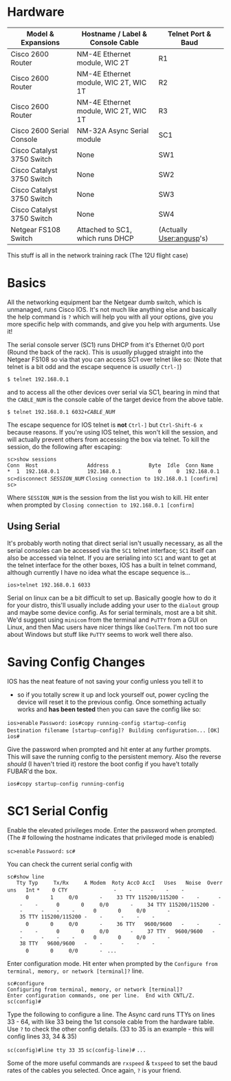 # Hardware

| Model & Expansions         | Hostname / Label & Console Cable      | Telnet Port & Baud                                 |
|----------------------------|---------------------------------------|----------------------------------------------------|
| Cisco 2600 Router          | NM-4E Ethernet module, WIC 2T         | R1                                                 |
| Cisco 2600 Router          | NM-4E Ethernet module, WIC 2T, WIC 1T | R2                                                 |
| Cisco 2600 Router          | NM-4E Ethernet module, WIC 2T, WIC 1T | R3                                                 |
| Cisco 2600 Serial Console  | NM-32A Async Serial module            | SC1                                                |
| Cisco Catalyst 3750 Switch | None                                  | SW1                                                |
| Cisco Catalyst 3750 Switch | None                                  | SW2                                                |
| Cisco Catalyst 3750 Switch | None                                  | SW3                                                |
| Cisco Catalyst 3750 Switch | None                                  | SW4                                                |
| Netgear FS108 Switch       | Attached to SC1, which runs DHCP      | (Actually [User:angusp](User:angusp "wikilink")'s) |

This stuff is all in the network training rack (The 12U flight case)

# Basics

All the networking equipment bar the Netgear dumb switch, which is
unmanaged, runs Cisco IOS. It's not much like anything else and
basically the help command is `?` which will help you with all your
options, give you more specific help with commands, and give you help
with arguments. Use it!

The serial console server (SC1) runs DHCP from it's Ethernet 0/0 port
(Round the back of the rack). This is *usually* plugged straight into
the Netgear FS108 so via that you can access SC1 over telnet like so:
(Note that telnet is a bit odd and the escape sequence is *usually*
`Ctrl-]`)

`$ telnet 192.168.0.1`

and to access all the other devices over serial via SC1, bearing in mind
that the `CABLE_NUM` is the console cable of the target device from the
above table.

`$ telnet 192.168.0.1 6032`*`+CABLE_NUM`*

The escape sequence for IOS telnet is **not** `Ctrl-]` but
`Ctrl-Shift-6 x` because reasons. If you're using IOS telnet, this won't
kill the session, and will actually prevent others from accessing the
box via telnet. To kill the session, do the following after escaping:

`sc>show sessions          `
`Conn  Host                Address             Byte  Idle  Conn Name`
`*  1  192.168.0.1         192.168.0.1            0     0  192.168.0.1`
`sc>disconnect `*`SESSION_NUM`*
`Closing connection to 192.168.0.1 [confirm]`
`sc>`

Where `SESSION_NUM` is the session from the list you wish to kill. Hit
enter when prompted by `Closing connection to 192.168.0.1 [confirm]`

## Using Serial

It's probably worth noting that direct serial isn't usually necessary,
as all the serial consoles can be accessed via the `SC1` telnet
interface; `SC1` itself can also be accessed via telnet. If you are
serialing into `SC1` and want to get at the telnet interface for the
other boxes, IOS has a built in telnet command, although currently I
have no idea what the escape sequence is...

`ios>telnet 192.168.0.1 6033`

Serial on linux can be a bit difficult to set up. Basically google how
to do it for your distro, this'll usually include adding your user to
the `dialout` group and maybe some device config. As for serial
terminals, most are a bit shit. We'd suggest using `minicom` from the
terminal and `PuTTY` from a GUI on Linux, and then Mac users have nicer
things like `CoolTerm`. I'm not too sure about Windows but stuff like
`PuTTY` seems to work well there also.

# Saving Config Changes

IOS has the neat feature of not saving your config unless you tell it to
- so if you totally screw it up and lock yourself out, power cycling the
device will reset it to the previous config. Once something actually
works and **has been tested** then you can save the config like so:

`ios>enable`
`Password:`
`ios#copy running-config startup-config`
`Destination filename [startup-config]? `
`Building configuration...`
`[OK]`
`ios#`

Give the password when prompted and hit enter at any further prompts.
This will save the running config to the persistent memory. Also the
reverse *should* (I haven't tried it) restore the boot config if you
have't totally FUBAR'd the box.

`ios#copy startup-config running-config`

# SC1 Serial Config

Enable the elevated privileges mode. Enter the password when prompted.
(The # following the hostname indicates that privileged mode is enabled)

`sc>enable`
`Password:`
`sc#`

You can check the current serial config with

`sc#show line`
`   Tty Typ     Tx/Rx     A Modem  Roty AccO AccI   Uses   Noise  Overruns   Int`
`*    0 CTY               -    -      -    -    -      0       1     0/0       -`
`    33 TTY 115200/115200 -    -      -    -    -      0       0     0/0       -`
`    34 TTY 115200/115200 -    -      -    -    -      0       0     0/0       -`
`    35 TTY 115200/115200 -    -      -    -    -      0       0     0/0       -`
`    36 TTY   9600/9600   -    -      -    -    -      0       0     0/0       -`
`    37 TTY   9600/9600   -    -      -    -    -      0       0     0/0       -`
`    38 TTY   9600/9600   -    -      -    -    -      0       0     0/0       -`
` ...`

Enter configuration mode. Hit enter when prompted by the
`Configure from terminal, memory, or network [terminal]?` line.

`sc#configure`
`Configuring from terminal, memory, or network [terminal]? `
`Enter configuration commands, one per line.  End with CNTL/Z.`
`sc(config)#`

Type the following to configure a line. The Async card runs TTYs on
lines 33 - 64, with like 33 being the 1st console cable from the
hardware table. Use `?` to check the other config details. (33 to 35 is
an example - this will config lines 33, 34 & 35)

`sc(config)#line tty 33 35`
`sc(config-line)#`
`...`

Some of the more useful commands are `rxspeed` & `txspeed` to set the
baud rates of the cables you selected. Once again, `?` is your friend.